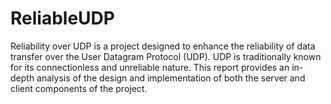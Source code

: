 # ReliableUDP
Reliability over UDP is a project designed to enhance the reliability of data transfer over the User Datagram Protocol (UDP). UDP is traditionally known for its connectionless and unreliable nature. This report provides an in-depth analysis of the design and implementation of both the server and client components of the project.
